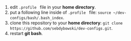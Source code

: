 1. edit `.profile ` file in your **home directory**.
2. put a following line inside of `.profile ` file: `source ~/dev-configs/bash/.bash_index`.
3. clone this repository to your **home directory**: `git clone https://github.com/sebdybowski/dev-configs.git`.
4. restart **git bash**.